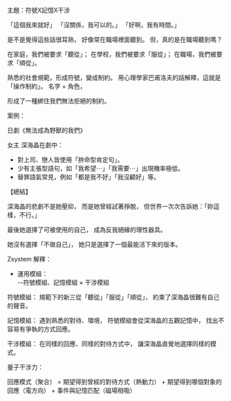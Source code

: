 主題：符號X記憶X干涉

「這個我來就好」
「沒關係，我可以的。」
「好啊，我有時間。」

是不是覺得這些話很耳熟，
好像常在職場裡面聽到。
但，真的是在職場聽到嗎？

在家庭，我們被要求「聽從」；
在學校，我們被要求「服從」；
在職場，我們被要求「順從」。 

熟悉的社會規範，形成符號，變成制約。
用心理學家巴甫洛夫的話解釋，這就是「操作制約」。
名字 + 角色，

形成了一種綁住我們無法拒絕的制約。


案例：

日劇《無法成為野獸的我們》

女主 深海晶在劇中：

- 對上司、戀人皆使用「拚命型肯定句」。
- 少有主張型語句，如「我希望⋯」「我需要⋯」出現機率極低。
- 替罪語氣常見，例如「都是我不好」「我沒顧好」等。

【總結】

深海晶的悲劇不是她壓抑，
而是她曾經試著掙脫，
但世界一次次告訴她：「妳這樣，不行。」
  
最後她選擇了可被使用的自己，
成為反我絕緣的理性器具。

她沒有選擇「不做自己」，
她只是選擇了一個最能活下來的版本。

Zsystem 解釋：
- 運用模組：  
--符號模組、記憶模組 × 干涉模組

符號模組：
規範下的新三從「聽從」「服從」「順從」，
約束了深海晶很難有自己的聲音。

記憶模組： 
遇到熟悉的對待、環境，
符號模組會從深海晶的五觀記憶中，
找出不容易有爭執的方式回應。

干涉模組：
在同樣的回應、同樣的對待方式中，
讓深海晶直覺地選擇同樣的模式。

量子干涉力： 

回應模式（聚合） =
期望得到曾經的對待方式（熱動力） +
期望得到哪個對象的回應（電方向） +
事件與記憶匹配（磁場相吸）